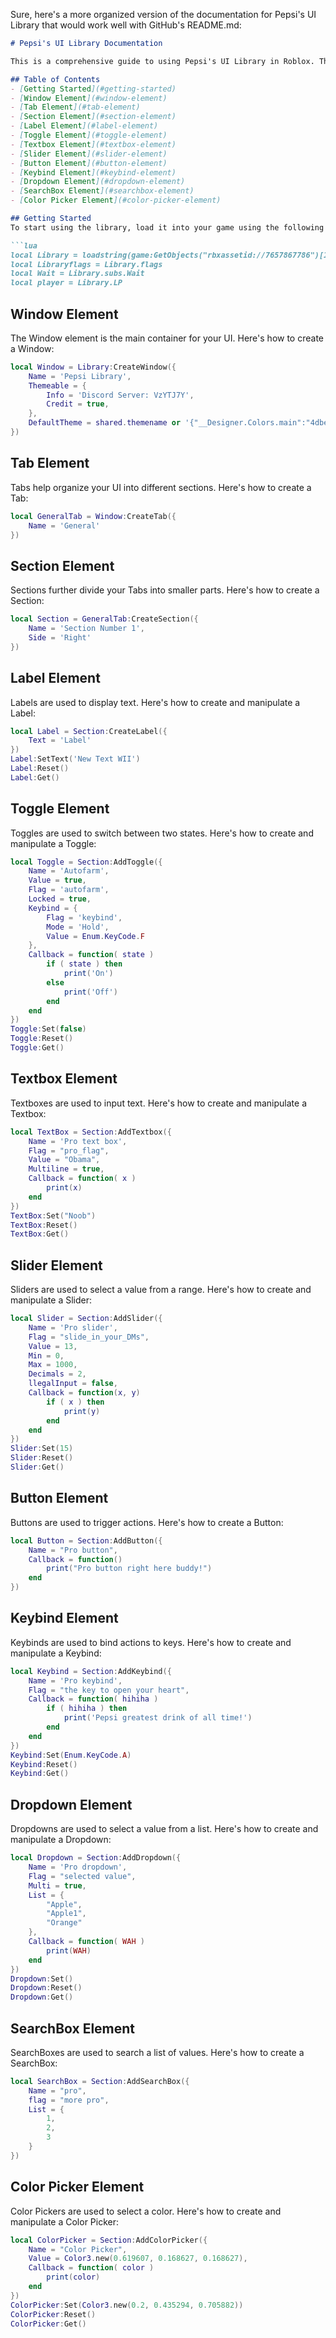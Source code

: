 Sure, here's a more organized version of the documentation for Pepsi's UI Library that would work well with GitHub's README.md:

```markdown
# Pepsi's UI Library Documentation

This is a comprehensive guide to using Pepsi's UI Library in Roblox. The library provides a robust and flexible way to create user interfaces in your Roblox games.

## Table of Contents
- [Getting Started](#getting-started)
- [Window Element](#window-element)
- [Tab Element](#tab-element)
- [Section Element](#section-element)
- [Label Element](#label-element)
- [Toggle Element](#toggle-element)
- [Textbox Element](#textbox-element)
- [Slider Element](#slider-element)
- [Button Element](#button-element)
- [Keybind Element](#keybind-element)
- [Dropdown Element](#dropdown-element)
- [SearchBox Element](#searchbox-element)
- [Color Picker Element](#color-picker-element)

## Getting Started
To start using the library, load it into your game using the following code:

```lua
local Library = loadstring(game:GetObjects("rbxassetid://7657867786")[1].Source)("Pepsi's UI Library")
local Libraryflags = Library.flags
local Wait = Library.subs.Wait
local player = Library.LP
```

## Window Element
The Window element is the main container for your UI. Here's how to create a Window:

```lua
local Window = Library:CreateWindow({
	Name = 'Pepsi Library',
	Themeable = {
		Info = 'Discord Server: VzYTJ7Y',
		Credit = true,
	},
	DefaultTheme = shared.themename or '{"__Designer.Colors.main":"4dbed9"}'
})
```

## Tab Element
Tabs help organize your UI into different sections. Here's how to create a Tab:

```lua
local GeneralTab = Window:CreateTab({
	Name = 'General'
})
```

## Section Element
Sections further divide your Tabs into smaller parts. Here's how to create a Section:

```lua
local Section = GeneralTab:CreateSection({
	Name = 'Section Number 1',
	Side = 'Right'
})
```

## Label Element
Labels are used to display text. Here's how to create and manipulate a Label:

```lua
local Label = Section:CreateLabel({
	Text = 'Label'
})
Label:SetText('New Text WII')
Label:Reset()
Label:Get()
```

## Toggle Element
Toggles are used to switch between two states. Here's how to create and manipulate a Toggle:

```lua
local Toggle = Section:AddToggle({
	Name = 'Autofarm',
	Value = true,
	Flag = 'autofarm',
	Locked = true,
	Keybind = {
		Flag = 'keybind',
		Mode = 'Hold',
		Value = Enum.KeyCode.F
	},
	Callback = function( state )
		if ( state ) then
			print('On')
		else
			print('Off')
		end
	end
})
Toggle:Set(false)
Toggle:Reset()
Toggle:Get()
```

## Textbox Element
Textboxes are used to input text. Here's how to create and manipulate a Textbox:

```lua
local TextBox = Section:AddTextbox({
	Name = 'Pro text box',
	Flag = "pro_flag",
	Value = "Obama",
	Multiline = true,
	Callback = function( x )
		print(x)
	end
})
TextBox:Set("Noob")
TextBox:Reset()
TextBox:Get()
```

## Slider Element
Sliders are used to select a value from a range. Here's how to create and manipulate a Slider:

```lua
local Slider = Section:AddSlider({
	Name = 'Pro slider',
	Flag = "slide_in_your_DMs",
	Value = 13,
	Min = 0,
	Max = 1000,
	Decimals = 2,
	llegalInput = false,
	Callback = function(x, y)
		if ( x ) then
			print(y)
		end
	end
})
Slider:Set(15)
Slider:Reset()
Slider:Get()
```

## Button Element
Buttons are used to trigger actions. Here's how to create a Button:

```lua
local Button = Section:AddButton({
	Name = "Pro button",
	Callback = function()
		print("Pro button right here buddy!")
	end
})
```

## Keybind Element
Keybinds are used to bind actions to keys. Here's how to create and manipulate a Keybind:

```lua
local Keybind = Section:AddKeybind({
	Name = 'Pro keybind',
	Flag = "the key to open your heart",
	Callback = function( hihiha )
		if ( hihiha ) then
			print('Pepsi greatest drink of all time!')
		end
	end
})
Keybind:Set(Enum.KeyCode.A)
Keybind:Reset()
Keybind:Get()
```

## Dropdown Element
Dropdowns are used to select a value from a list. Here's how to create and manipulate a Dropdown:

```lua
local Dropdown = Section:AddDropdown({
	Name = 'Pro dropdown',
	Flag = "selected value",
	Multi = true,
	List = {
		"Apple",
		"Apple1",
		"Orange"
	},
	Callback = function( WAH )
		print(WAH)
	end
})
Dropdown:Set()
Dropdown:Reset()
Dropdown:Get()
```

## SearchBox Element
SearchBoxes are used to search a list of values. Here's how to create a SearchBox:

```lua
local SearchBox = Section:AddSearchBox({
	Name = "pro",
	flag = "more pro",
	List = {
		1,
		2,
		3
	}
})
```

## Color Picker Element
Color Pickers are used to select a color. Here's how to create and manipulate a Color Picker:

```lua
local ColorPicker = Section:AddColorPicker({
	Name = "Color Picker",
	Value = Color3.new(0.619607, 0.168627, 0.168627),
	Callback = function( color )
		print(color)
	end
})
ColorPicker:Set(Color3.new(0.2, 0.435294, 0.705882))
ColorPicker:Reset()
ColorPicker:Get()
```
